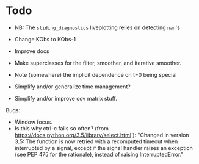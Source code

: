 Todo
================================================

* NB: The ``sliding_diagnostics`` liveplotting relies on detecting ``nan``'s
* Change KObs to KObs-1

* Improve docs
* Make superclasses for the filter, smoother, and iterative smoother.
* Note (somewhere) the implicit dependence on t=0 being special
* Simplify and/or generalize time management?
* Simplify and/or improve cov matrix stuff.

Bugs:
* Window focus.
* Is this why ctrl-c fails so often?
    (from https://docs.python.org/3.5/library/select.html ):
    "Changed in version 3.5:
    The function is now retried with a recomputed timeout when interrupted by a signal,
    except if the signal handler raises an exception (see PEP 475 for the rationale),
    instead of raising InterruptedError."

